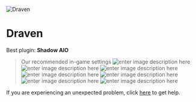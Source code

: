   ![Draven]()
# Draven

 Best plugin: **Shadow AIO**
 


> Our recommended in-game settings
![enter image description here](https://cdn.discordapp.com/attachments/1002870387731869736/1024474091933151274/draven_1.PNG)
![enter image description here](https://cdn.discordapp.com/attachments/1002870387731869736/1024474092608442398/draven_2.PNG)
![enter image description here](https://cdn.discordapp.com/attachments/1002870387731869736/1024474093187240018/draven_3.PNG)
![enter image description here](https://cdn.discordapp.com/attachments/1002870387731869736/1024474093631852565/draven_4.PNG)
![enter image description here](https://cdn.discordapp.com/attachments/1002870387731869736/1024474094080622644/draven_5.PNG)
![enter image description here](https://cdn.discordapp.com/attachments/1002870387731869736/1024474094529421432/draven_6.PNG)
![enter image description here](https://cdn.discordapp.com/attachments/1002870387731869736/1024474094953054219/draven_7.PNG)

If you are experiencing an unexpected problem, click [here](https://github.com/y1n/BGX.Support/tree/main/%F0%9F%87%AC%F0%9F%87%A7%20English) to get help.
